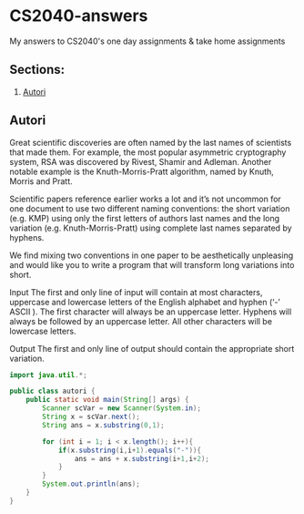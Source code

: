 # CS2040-answers
My answers to CS2040's one day assignments &amp; take home assignments

## Sections:
1. [Autori](#Autori)

## Autori
Great scientific discoveries are often named by the last names of scientists that made them. For example, the most popular asymmetric cryptography system, RSA was discovered by Rivest, Shamir and Adleman. Another notable example is the Knuth-Morris-Pratt algorithm, named by Knuth, Morris and Pratt.

Scientific papers reference earlier works a lot and it’s not uncommon for one document to use two different naming conventions: the short variation (e.g. KMP) using only the first letters of authors last names and the long variation (e.g. Knuth-Morris-Pratt) using complete last names separated by hyphens.

We find mixing two conventions in one paper to be aesthetically unpleasing and would like you to write a program that will transform long variations into short.

Input
The first and only line of input will contain at most 
 characters, uppercase and lowercase letters of the English alphabet and hyphen (‘-’ ASCII 
). The first character will always be an uppercase letter. Hyphens will always be followed by an uppercase letter. All other characters will be lowercase letters.

Output
The first and only line of output should contain the appropriate short variation.

```java
import java.util.*;

public class autori {
    public static void main(String[] args) {
        Scanner scVar = new Scanner(System.in);
        String x = scVar.next();
        String ans = x.substring(0,1);

        for (int i = 1; i < x.length(); i++){
            if(x.substring(i,i+1).equals("-")){
                ans = ans + x.substring(i+1,i+2);
            }
        }
        System.out.println(ans);
    }
}
```
